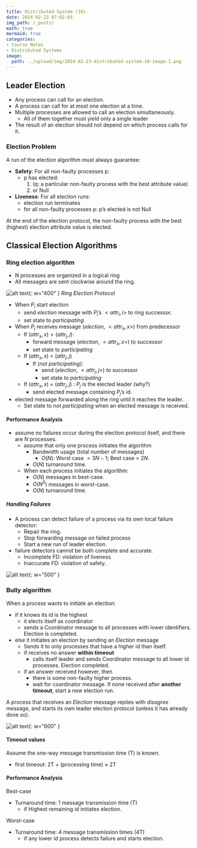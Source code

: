 ```yaml
---
title: Distributed System (10)
date: 2024-02-23 07:02:03
img_path: /_posts/
math: true
mermaid: true
categories:
- Course Notes
- Distributed Systems
image:
  path: ../upload/img/2024-02-23-distributed-system-10-image-1.png
---
```


## Leader Election

- Any process can call for an election.
- A process can call for at most one election at a time.
- Multiple processes are allowed to call an election simultaneously.
  - All of them together must yield only a single leader
- The result of an election should not depend on which process
calls for it.

### Election Problem

A run of the election algorithm must always guarantee:

- **Safety**: For all non-faulty processes p:
  - p has elected:
    1) (q: a particular non-faulty process with the best attribute value)
    2) or Null
- **Liveness**: For all election runs:
  - election run terminates
  - for all non-faulty processes p: p’s elected is not Null

At the end of the election protocol, the non-faulty process with the
best (highest) election attribute value is elected.

## Classical Election Algorithms

### Ring election algorithm

- N processes are organized in a logical ring
- All messages are sent clockwise around the ring.

![alt text](../upload/img/2024-02-23-distributed-system-10-image.png){: w="400" }
_Ring Election Protocol_

- When $P_i$ start election
  - send _election_ message with $P_i$’s $<attr_i, i>$ to ring successor.
  - set state to *participating*
- When $P_j$ receives message (_election_, $<attr_x, x>$) from predecessor
  - If $(attr_x, x) > (attr_j, j)$:
    - forward message (_election_, $<attr_x, x>$) to successor
    - set state to *participating*
  - If $(attr_x, x)$ < $(attr_j, j)$
    - If (_not participating_):
      - send (_election_, $<attr_j, j>$) to successor
      - set state to *participating*
  - If $(attr_x, x)$ = $(attr_j, j)$ : $P_j$ is the elected leader (why?)
    - send elected message containing $P_j$’s id.
- elected message forwarded along the ring until it reaches the leader.
  - Set state to _not participating_ when an elected message is received.

#### Performance Analysis

- assume no failures occur during the election protocol itself, and there are $N$ processes.
  - assume that only one process initiates the algorithm
    - Bandwidth usage (total number of messages)
      - $O(N)$: Worst case $= 3N -1$; Best case = $2N$.
    - $O(N)$ turnaround time.
  - When each process initiates the algorithm:
    - $O(N)$ messages in best-case.
    - $O(N^2)$ messages in worst-case.
    - $O(N)$ turnaround time.

##### Handling Failures

- A process can detect failure of a process via its own local failure detector:
  - Repair the ring.
  - Stop forwarding  message on failed process
  - Start a new run of leader election.
- failure detectors cannot be both complete and accurate.
  - Incomplete FD: violation of liveness
  - Inaccurate FD: violation of safety.

![alt text](../upload/img/2024-02-23-distributed-system-10-image-1.png){: w="500" }

### Bully algorithm

When a process wants to initiate an election:

- if it knows its id is the highest
  - it elects itself as coordinator
  - sends a Coordinator message to all processes with lower identifiers. Election is completed.
- else it initiates an election by sending an _Election_ message
  - Sends it to only processes that have a higher id than itself.
  - if receives no answer **within timeout**
    - calls itself leader and sends Coordinator message to all lower id processes. Election completed.
  - if an answer received however, then
    - there is some non-faulty higher process.
    - wait for coordinator message. If none received after **another timeout**, start a new election run.

A process that receives an _Election_ message replies with _disagree_ message,
and starts its own leader election protocol (unless it has already done so).

![alt text](../upload/img/2024-02-23-distributed-system-10-image-2.png){: w="600" }

#### Timeout values

Assume the one-way message transmission time (T) is known.

- first timeout: 2T + (processing time) ≈ 2T

#### Performance Analysis

Best-case

- Turnaround time: 1 message transmission time (T)
  - if Highest remaining id initiates election.

Worst-case

- Turnaround time: 4 message transmission times (4T)
  - if any lower id process detects failure and starts election.
